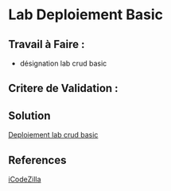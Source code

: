 # Lab Deploiement Basic

## Travail à Faire :

- désignation lab crud basic

## Critere de Validation :

## Solution

[Deploiement lab crud basic](http://solicoders.infinityfreeapp.com/)

## References

[iCodeZilla](https://youtu.be/pE0EEZ0NYPE?si=uSHtyNcK7PqZwIT9)